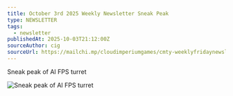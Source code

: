 ```yaml
---
title: October 3rd 2025 Weekly Newsletter Sneak Peak
type: NEWSLETTER
tags:
  - newsletter
publishedAt: 2025-10-03T21:12:00Z
sourceAuthor: cig
sourceUrl: https://mailchi.mp/cloudimperiumgames/cmty-weeklyfridaynewsletter1032025
---
```


Sneak peak of AI FPS turret

![Sneak peak of AI FPS turret](https://mcusercontent.com/32d8ef31243db6075c45571bd/images/d2da7ffd-09b2-223b-f21d-3138cd7be802.png)
